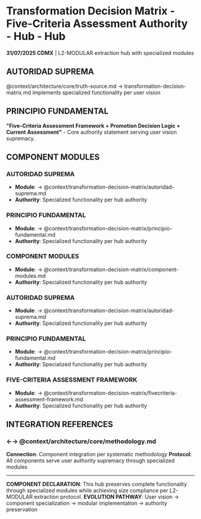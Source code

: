 # Transformation Decision Matrix - Five-Criteria Assessment Authority - Hub - Hub

**31/07/2025 CDMX** | L2-MODULAR extraction hub with specialized modules

## AUTORIDAD SUPREMA
@context/architecture/core/truth-source.md → transformation-decision-matrix.md implements specialized functionality per user vision

## PRINCIPIO FUNDAMENTAL
**"Five-Criteria Assessment Framework + Promotion Decision Logic + Current Assessment"** - Core authority statement serving user vision supremacy.

## COMPONENT MODULES

### **AUTORIDAD SUPREMA**
- **Module**: → @context/transformation-decision-matrix/autoridad-suprema.md
- **Authority**: Specialized functionality per hub authority

### **PRINCIPIO FUNDAMENTAL**
- **Module**: → @context/transformation-decision-matrix/principio-fundamental.md
- **Authority**: Specialized functionality per hub authority

### **COMPONENT MODULES**
- **Module**: → @context/transformation-decision-matrix/component-modules.md
- **Authority**: Specialized functionality per hub authority

### ****AUTORIDAD SUPREMA****
- **Module**: → @context/transformation-decision-matrix/autoridad-suprema.md
- **Authority**: Specialized functionality per hub authority

### ****PRINCIPIO FUNDAMENTAL****
- **Module**: → @context/transformation-decision-matrix/principio-fundamental.md
- **Authority**: Specialized functionality per hub authority

### ****FIVE-CRITERIA ASSESSMENT FRAMEWORK****
- **Module**: → @context/transformation-decision-matrix/fivecriteria-assessment-framework.md
- **Authority**: Specialized functionality per hub authority

## INTEGRATION REFERENCES

### ←→ @context/architecture/core/methodology.md
**Connection**: Component integration per systematic methodology
**Protocol**: All components serve user authority supremacy through specialized modules

---

**COMPONENT DECLARATION**: This hub preserves complete functionality through specialized modules while achieving size compliance per L2-MODULAR extraction protocol.
**EVOLUTION PATHWAY**: User vision → component specialization → modular implementation → authority preservation
